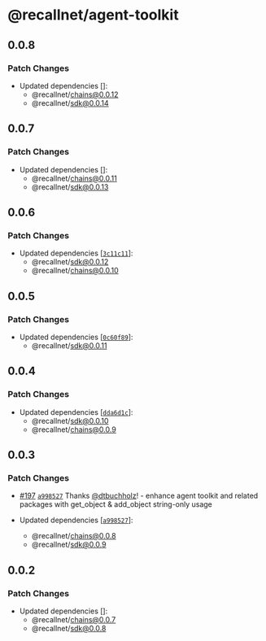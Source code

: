 # @recallnet/agent-toolkit

## 0.0.8

### Patch Changes

- Updated dependencies []:
  - @recallnet/chains@0.0.12
  - @recallnet/sdk@0.0.14

## 0.0.7

### Patch Changes

- Updated dependencies []:
  - @recallnet/chains@0.0.11
  - @recallnet/sdk@0.0.13

## 0.0.6

### Patch Changes

- Updated dependencies [[`3c11c11`](https://github.com/recallnet/js-recall/commit/3c11c1177a6ff725a85f58cde2e6d0365ca125d2)]:
  - @recallnet/sdk@0.0.12
  - @recallnet/chains@0.0.10

## 0.0.5

### Patch Changes

- Updated dependencies [[`0c60f89`](https://github.com/recallnet/js-recall/commit/0c60f89819d46ac1189f945ba6d39595f4bd60ce)]:
  - @recallnet/sdk@0.0.11

## 0.0.4

### Patch Changes

- Updated dependencies [[`dda6d1c`](https://github.com/recallnet/js-recall/commit/dda6d1c3a27199bf177ade7e480d63a4af61176e)]:
  - @recallnet/sdk@0.0.10
  - @recallnet/chains@0.0.9

## 0.0.3

### Patch Changes

- [#197](https://github.com/recallnet/js-recall/pull/197) [`a998527`](https://github.com/recallnet/js-recall/commit/a9985273604b29a7644cafd1425fe78624ff30a6) Thanks [@dtbuchholz](https://github.com/dtbuchholz)! - enhance agent toolkit and related packages with get_object & add_object string-only usage

- Updated dependencies [[`a998527`](https://github.com/recallnet/js-recall/commit/a9985273604b29a7644cafd1425fe78624ff30a6)]:
  - @recallnet/chains@0.0.8
  - @recallnet/sdk@0.0.9

## 0.0.2

### Patch Changes

- Updated dependencies []:
  - @recallnet/chains@0.0.7
  - @recallnet/sdk@0.0.8
